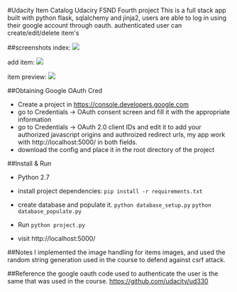 #Udacity Item Catalog
Udaciry FSND Fourth project
This is a full stack app built with python flask, sqlalchemy and jinja2, users are able to log in using their google account through oauth. authenticated user can create/edit/delete item's 




##screenshots
index:
![](https://i.imgur.com/NsqCs1E.png) 


add item:
![](https://i.imgur.com/P3VgWle.png) 

item preview:
![](https://i.imgur.com/Danh34u.png) 



##Obtaining Google OAuth Cred

* Create a project in https://console.developers.google.com
* go to Credentials -> OAuth consent screen and fill it with the appropriate information
* go to Credentials -> OAuth 2.0 client IDs and edit it to add your authorized javascript origins and authroized redirect urls, my app work with http://localhost:5000/ in both fields.
* download the config and place it in the root directory of the project


##Install & Run
* Python 2.7
* install project dependencies:
	`pip install -r requirements.txt`
* create database and populate it.
`python database_setup.py`
`python database_populate.py`

* Run
`python project.py`

* visit http://localhost:5000/ 

##Notes
I implemented the image handling for items images,
and used the random string generation used in the course to defend against csrf attack.

##Reference
the google oauth code used to authenticate the user is the same that was used in the course.
https://github.com/udacity/ud330

	
